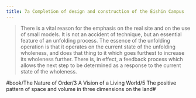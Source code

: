 ```yaml
---
title: 7a Completion of design and construction of the Eishin Campus
---
```


> There is a vital reason for the emphasis on the real site and on the use of small models. It is not an accident of technique, but an essential feature of an unfolding process. The essence of the unfolding operation is that it operates on the current state of the unfolding wholeness, and does that thing to it which goes furthest to increase its wholeness further. There is, in effect, a feedback process which allows the next step to be determined as a response to the current state of the wholeness.  

#book/The Nature of Order/3 A Vision of a Living World/5 The positive pattern of space and volume in three dimensions on the land#